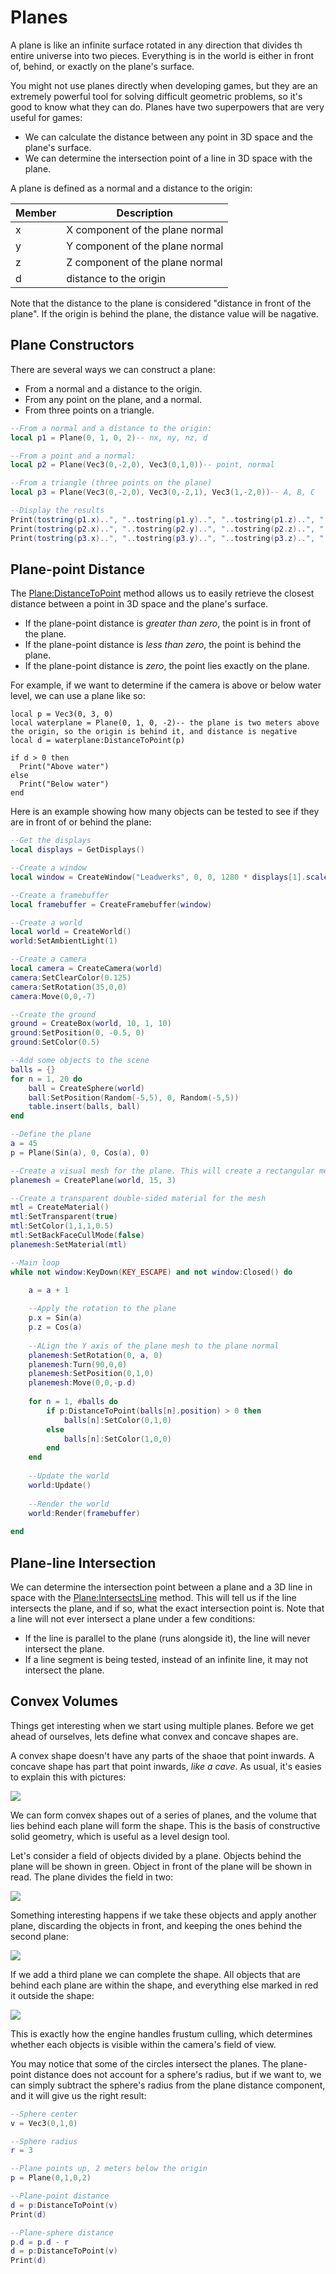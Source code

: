 # Planes

A plane is like an infinite surface rotated in any direction that divides th entire universe into two pieces. Everything is in the world is either in front of, behind, or exactly on the plane's surface.

You might not use planes directly when developing games, but they are an extremely powerful tool for solving difficult geometric problems, so it's good to know what they can do. Planes have two superpowers that are very useful for games:

- We can calculate the distance between any point in 3D space and the plane's surface.
- We can determine the intersection point of a line in 3D space with the plane.

A plane is defined as a normal and a distance to the origin:

| Member | Description |
|---|---|
| x | X component of the plane normal |
| y | Y component of the plane normal |
| z | Z component of the plane normal |
| d | distance to the origin |

Note that the distance to the plane is considered "distance in front of the plane". If the origin is behind the plane, the distance value will be nagative.

## Plane Constructors

There are several ways we can construct a plane:
- From a normal and a distance to the origin.
- From any point on the plane, and a normal.
- From three points on a triangle.

```lua
--From a normal and a distance to the origin:
local p1 = Plane(0, 1, 0, 2)-- nx, ny, nz, d

--From a point and a normal:
local p2 = Plane(Vec3(0,-2,0), Vec3(0,1,0))-- point, normal

--From a triangle (three points on the plane)
local p3 = Plane(Vec3(0,-2,0), Vec3(0,-2,1), Vec3(1,-2,0))-- A, B, C

--Display the results
Print(tostring(p1.x)..", "..tostring(p1.y)..", "..tostring(p1.z)..", "..tostring(p1.d))
Print(tostring(p2.x)..", "..tostring(p2.y)..", "..tostring(p2.z)..", "..tostring(p2.d))
Print(tostring(p3.x)..", "..tostring(p3.y)..", "..tostring(p3.z)..", "..tostring(p3.d))
```

## Plane-point Distance

The [Plane:DistanceToPoint](Plane_DistanceToPoint.md) method allows us to easily retrieve the closest distance between a point in 3D space and the plane's surface.
- If the plane-point distance is _greater than zero_, the point is in front of the plane.
- If the plane-point distance is _less than zero_, the point is behind the plane.
- If the plane-point distance is _zero_, the point lies exactly on the plane.

For example, if we want to determine if the camera is above or below water level, we can use a plane like so:

```
local p = Vec3(0, 3, 0)
local waterplane = Plane(0, 1, 0, -2)-- the plane is two meters above the origin, so the origin is behind it, and distance is negative
local d = waterplane:DistanceToPoint(p)

if d > 0 then
  Print("Above water")
else
  Print("Below water")
end
```

Here is an example showing how many objects can be tested to see if they are in front of or behind the plane:

```lua
--Get the displays
local displays = GetDisplays()

--Create a window
local window = CreateWindow("Leadwerks", 0, 0, 1280 * displays[1].scale, 720 * displays[1].scale, displays[1], WINDOW_TITLEBAR | WINDOW_CENTER)

--Create a framebuffer
local framebuffer = CreateFramebuffer(window)

--Create a world
local world = CreateWorld()
world:SetAmbientLight(1)

--Create a camera
local camera = CreateCamera(world)
camera:SetClearColor(0.125)
camera:SetRotation(35,0,0)
camera:Move(0,0,-7)

--Create the ground
ground = CreateBox(world, 10, 1, 10)
ground:SetPosition(0, -0.5, 0)
ground:SetColor(0.5)

--Add some objects to the scene
balls = {}
for n = 1, 20 do
	ball = CreateSphere(world)
	ball:SetPosition(Random(-5,5), 0, Random(-5,5))
	table.insert(balls, ball)	
end

--Define the plane
a = 45
p = Plane(Sin(a), 0, Cos(a), 0)

--Create a visual mesh for the plane. This will create a rectangular mesh that is flat on the XZ axis
planemesh = CreatePlane(world, 15, 3)

--Create a transparent double-sided material for the mesh
mtl = CreateMaterial()
mtl:SetTransparent(true)
mtl:SetColor(1,1,1,0.5)
mtl:SetBackFaceCullMode(false)
planemesh:SetMaterial(mtl)

--Main loop
while not window:KeyDown(KEY_ESCAPE) and not window:Closed() do

	a = a + 1
	
	--Apply the rotation to the plane
	p.x = Sin(a)
	p.z = Cos(a)
    
	--ALign the Y axis of the plane mesh to the plane normal
	planemesh:SetRotation(0, a, 0)
	planemesh:Turn(90,0,0)
	planemesh:SetPosition(0,1,0)
	planemesh:Move(0,0,-p.d)
	
	for n = 1, #balls do		
		if p:DistanceToPoint(balls[n].position) > 0 then
			balls[n]:SetColor(0,1,0)
		else
			balls[n]:SetColor(1,0,0)			
		end		
	end
	
    --Update the world
    world:Update()
	
    --Render the world
    world:Render(framebuffer)
	
end
```

## Plane-line Intersection

We can determine the intersection point between a plane and a 3D line in space with the [Plane:IntersectsLine](Plane_IntersectsLine.md) method. This will tell us if the line intersects the plane, and if so, what the exact intersection point is. Note that a line will not ever intersect a plane under a few conditions:
- If the line is parallel to the plane (runs alongside it), the line will never intersect the plane.
- If a line segment is being tested, instead of an infinite line, it may not intersect the plane.



## Convex Volumes

Things get interesting when we start using multiple planes. Before we get ahead of ourselves, lets define what convex and concave shapes are.

A convex shape doesn't have any parts of the shaoe that point inwards. A concave shape has part that point inwards, _like a cave_. As usual, it's easies to explain this with pictures:

![](https://github.com/UltraEngine/Documentation/blob/master/Images/convexconcave.png?raw=true)

We can form convex shapes out of a series of planes, and the volume that lies behind each plane will form the shape. This is the basis of constructive solid geometry, which is useful as a level design tool.

Let's consider a field of objects divided by a plane. Objects behind the plane will be shown in green. Object in front of the plane will be shown in read. The plane divides the field in two:

![](https://github.com/UltraEngine/Documentation/blob/master/Images/planedistance1.png?raw=true)

Something interesting happens if we take these objects and apply another plane, discarding the objects in front, and keeping the ones behind the second plane:

![](https://github.com/UltraEngine/Documentation/blob/master/Images/planedistance2.png?raw=true)

If we add a third plane we can complete the shape. All objects that are behind each plane are within the shape, and everything else marked in red it outside the shape:

![](https://github.com/UltraEngine/Documentation/blob/master/Images/planedistance3.png?raw=true)

This is exactly how the engine handles frustum culling, which determines whether each objects is visible within the camera's field of view.

You may notice that some of the circles intersect the planes. The plane-point distance does not account for a sphere's radius, but if we want to, we can simply subtract the sphere's radius from the plane distance component, and it will give us the right result:

```lua
--Sphere center
v = Vec3(0,1,0)

--Sphere radius
r = 3

--Plane points up, 2 meters below the origin
p = Plane(0,1,0,2)

--Plane-point distance
d = p:DistanceToPoint(v)
Print(d)

--Plane-sphere distance
p.d = p.d - r
d = p:DistanceToPoint(v)
Print(d)
```
